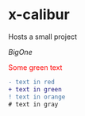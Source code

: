 # x-calibur
Hosts a small project

<!--Headings-->
_BigOne_


<span style="color: red"> Some green text </span>

```diff
- text in red
+ text in green
! text in orange
# text in gray
```
